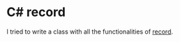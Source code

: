 # C# record

I tried to write a class with all the functionalities of 
[record](https://docs.microsoft.com/en-us/dotnet/csharp/whats-new/tutorials/records).